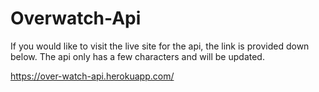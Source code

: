 # Overwatch-Api
If you would like to visit the live site for the api, the link is provided down below. The api only has a few characters and will be updated.

https://over-watch-api.herokuapp.com/
